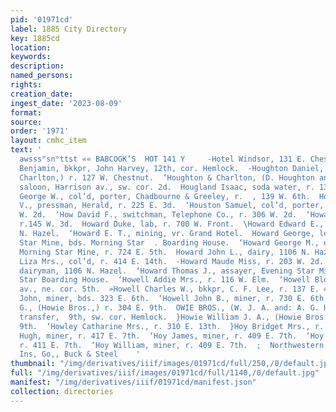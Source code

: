 ```yaml
---
pid: '01971cd'
label: 1885 City Directory
key: 1885cd
location: 
keywords: 
description: 
named_persons: 
rights: 
creation_date: 
ingest_date: '2023-08-09'
format: 
source: 
order: '1971'
layout: cmhc_item
text: '                                                                STETSON’S HATS,
  awsss"sn°ttst «« BABCOGK’S  HOT 141 Y     -Hotel Windsor, 131 E. Chestnut.  ‘Hough
  Benjamin, bkkpr, John Harvey, 12th, cor. Hemlock.  -Houghton Daniel, (Houghton &
  Charlton,) r. 127 W. Chestnut.  ‘Houghton & Charlton, (D. Houghton and Thomas Charlton,).
  saloon, Harrison av., sw. cor. 2d.  Hougland Isaac, soda water, r. 134 W. Front.  ,Houston
  George W., col’d, porter, Chadbourne & Greeley, r.  , 139 W. 6th.  Houston John
  V., pressman, Herald, r. 225 E. 3d.  ‘Houston Samuel, col’d, porter, r. rear 121
  W. 2d.  ‘How David F., switchman, Telephone Co., r. 306 W. 2d.  ‘Howard Bessie Miss,
  r.145 W. 3d.  Howard Duke, lab, r. 700 W. Front.  \Howard Edward E., dairyman, 1106
  N. Hazel.  ‘Howard E. T., mining, vr. Grand Hotel.  Howard George, leaser, Evening
  Star Mine, bds. Morning Star  . Boarding House.  ‘Howard George M., ore sampler,
  Morning Star Mine, r. 724 E. 5th.  Howard John L., dairy, 1106 N. Hazel.  Howard
  Liza Mrs., col’d, r. 414 E. 14th.  -Howard Maude Miss, r. 203 W. 2d.  Howard Thomas,
  dairyman, 1106 N. Hazel.  ‘Howard Thomas J., assayer, Evening Star Mine, bds. Morning
  Star Boarding House.  ‘Howell Addie Mrs., r. 116 W. Elm.  ‘Howell Block, Harrison
  av., ne. cor. 5th.  »Howell Charles W., bkkpr, C. F. Lee, r. 137 E. 4th.  ‘Howell
  John, miner, bds. 323 E. 6th.  ‘Howell John B., miner, r. 730 E. 6th.  Howie Alexander
  G., (Howie Bros.,) r. 304 E. 9th.  OWIE BROS., (W. J. A. and: A. G. Howie,) general
  transfer,  9th, sw. cor. Hemlock.  }Howie William J. A., (Howie Bros.,) r. 304 E.
  9th.  ‘Howley Catharine Mrs., r. 310 E. 13th.  }Hoy Bridget Mrs., r. 409 E. 7th.  Hoy
  Hugh, miner, r. 417 E. 7th.  ‘Hoy James, miner, r. 409 E. 7th.  ‘Hoy John, miner,
  r. 411 E. 7th.  ‘Hoy William, miner, r. 409 E. 7th.  ;  Northwestern Mutual Life
  Ins, Go,, Buck & Steel    '
thumbnail: "/img/derivatives/iiif/images/01971cd/full/250,/0/default.jpg"
full: "/img/derivatives/iiif/images/01971cd/full/1140,/0/default.jpg"
manifest: "/img/derivatives/iiif/01971cd/manifest.json"
collection: directories
---
```

